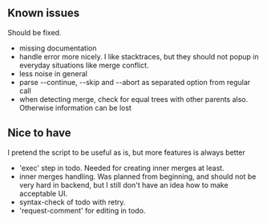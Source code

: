 

## Known issues

Should be fixed.

* missing documentation
* handle error more nicely. I like stacktraces, but they should not popup in everyday situations like merge conflict.
* less noise in general
* parse --continue, --skip and --abort as separated option from regular call
* when detecting merge, check for equal trees with other parents also. Otherwise information can be lost

## Nice to have

I pretend the script to be useful as is, but more features is always better

* 'exec' step in todo. Needed for creating inner merges at least.
* inner merges handling. Was planned from beginning, and should not be very hard in backend, but I still don't have an idea how to make acceptable UI.
* syntax-check of todo with retry.
* 'request-comment' for editing in todo.
